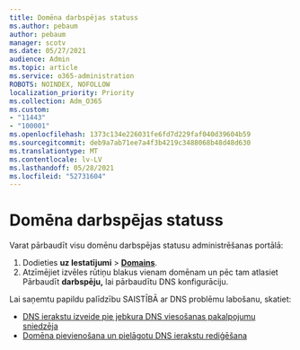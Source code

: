 ```yaml
---
title: Domēna darbspējas statuss
ms.author: pebaum
author: pebaum
manager: scotv
ms.date: 05/27/2021
audience: Admin
ms.topic: article
ms.service: o365-administration
ROBOTS: NOINDEX, NOFOLLOW
localization_priority: Priority
ms.collection: Adm_O365
ms.custom:
- "11443"
- "100001"
ms.openlocfilehash: 1373c134e226031fe6fd7d229faf040d39604b59
ms.sourcegitcommit: deb9a7ab71ee7a4f3b4219c3488068b48d48d630
ms.translationtype: MT
ms.contentlocale: lv-LV
ms.lasthandoff: 05/28/2021
ms.locfileid: "52731604"
---
```

# <a name="domain-health-status"></a>Domēna darbspējas statuss

Varat pārbaudīt visu domēnu darbspējas statusu administrēšanas portālā:

1. Dodieties **uz Iestatījumi**  >  [**Domains**](https://portal.microsoft.com/Adminportal/Home?ref=/Domains).
1. Atzīmējiet izvēles rūtiņu blakus vienam domēnam un pēc tam atlasiet Pārbaudīt **darbspēju,** lai pārbaudītu DNS konfigurāciju.

Lai saņemtu papildu palīdzību SAISTĪBĀ ar DNS problēmu labošanu, skatiet:

- [DNS ierakstu izveide pie jebkura DNS viesošanas pakalpojumu sniedzēja](/microsoft-365/admin/get-help-with-domains/create-dns-records-at-any-dns-hosting-provider)
- [Domēna pievienošana un pielāgotu DNS ierakstu rediģēšana](/microsoft-365/admin/setup/add-domain)